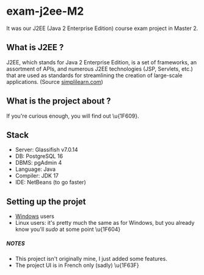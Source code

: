 # exam-j2ee-M2

It was our J2EE (Java 2 Enterprise Edition) course exam project in Master 2.

## What is J2EE ?
J2EE, which stands for Java 2 Enterprise Edition, is a set of frameworks, an assortment of APIs, and numerous J2EE technologies (JSP, Servlets, etc.) that are used as standards for streamlining the creation of large-scale applications. (Source <a href="https://www.simplilearn.com/j2ee-interview-questions-answers-article#:~:text=J2EE%2C%20which%20stands%20for%20Java,creation%20of%20large%2Dscale%20applications." target="_blank">simplilearn.com</a>)

## What is the project about ?
If you're curious enough, you will find out \u{1F609}.

## Stack
- Server: Glassifish v7.0.14
- DB: PostgreSQL 16
- DBMS: pgAdmin 4
- Language: Java
- Compiler: JDK 17
- IDE: NetBeans (to go faster)

## Setting up the projet
- <a href="./GUIDE_DEPL_PROJET_MODELE_JEE.pdf" target="_blank">Windows</a> users
- Linux users: it's pretty much the same as for Windows, but you already know you'll *sudo* at some point \u{1F604}

##### NOTES
- This project isn't originally mine, I just added some features.
- The project UI is in French only (sadly) \u{1F63F}
